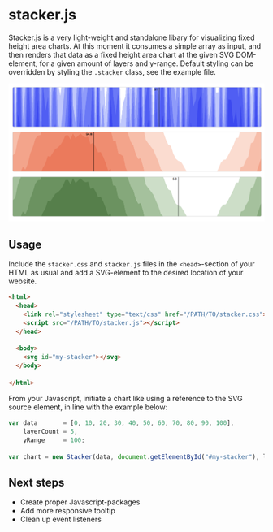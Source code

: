 # stacker.js
Stacker.js is a very light-weight and standalone libary for visualizing fixed height area charts. At this moment it consumes a simple array as input, and then renders that data as a fixed height area chart at the given SVG DOM-element, for a given amount of layers and y-range. Default styling can be overridden by styling the `.stacker` class, see the example file.

![Screenshot](/screenshot.png?raw=true "Screenshot of Stacker.js")

## Usage

Include the `stacker.css` and `stacker.js` files in the `<head>`-section of your HTML as usual and add a SVG-element to the desired location of your website. 

```html
<html>
  <head>
    <link rel="stylesheet" type="text/css" href="/PATH/TO/stacker.css">
    <script src="/PATH/TO/stacker.js"></script>
  </head>

  <body>
    <svg id="my-stacker"></svg>
  </body>

</html>
```

From your Javascript, initiate a chart like using a reference to the SVG source element, in line with the example below:

```javascript
var data       = [0, 10, 20, 30, 40, 50, 60, 70, 80, 90, 100],
    layerCount = 5,
    yRange     = 100;
    
var chart = new Stacker(data, document.getElementById("#my-stacker"), layerCount, yRange);
```

## Next steps

* Create proper Javascript-packages
* Add more responsive tooltip
* Clean up event listeners
